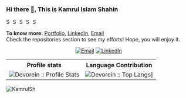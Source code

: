 ### Hi there 👋, This is Kamrul Islam Shahin

<!--
**KamrulSh/KamrulSh** is a ✨ _special_ ✨ repository because its `README.md` (this file) appears on your GitHub profile.

Here are some ideas to get you started:

- 🔭 I’m currently working on ...
- 🌱 I’m currently learning ...
- 👯 I’m looking to collaborate on ...
- 🤔 I’m looking for help with ...
- 💬 Ask me about ...
- 📫 How to reach me: ...
- 😄 Pronouns: ...
- ⚡ Fun fact: ...
-->

<a href="https://www.linkedin.com/in/mdkamrulshahin/">
  <img align="left" alt="Shahin's Linkdein" width="15px" src="https://cdn.jsdelivr.net/npm/simple-icons@v3/icons/linkedin.svg" />
</a>
<a href="https://github.com/KamrulSh">
  <img align="left" alt="Shahin's Github" width="15px" src="https://cdn.jsdelivr.net/npm/simple-icons@v3/icons/github.svg" />
</a>
<a href="https://www.youtube.com/channel/UCcuV9HApct6NQEYSNOLtQYA?view_as=subscriber">
  <img align="left" alt="Shahin's YouTube" width="15px" src="https://cdn.jsdelivr.net/npm/simple-icons@3.2.0/icons/youtube.svg" />
</a>
<a href="https://www.kaggle.com/shahin21">
  <img align="left" alt="Shahin's Kaggle" width="15px" src="https://cdn.jsdelivr.net/npm/simple-icons@3.1.0/icons/kaggle.svg" />
</a>
<a href="https://www.facebook.com/mdkamrulshahin">
  <img align="left" alt="Shahin's facebook" width="15px" src="https://cdn.jsdelivr.net/npm/simple-icons@3.1.0/icons/facebook.svg" />
</a>
<br />


**To know more:**  [Portfolio](https://kamrulsh.github.io/), [LinkedIn](https://www.linkedin.com/in/mdkamrulshahin/), [Email](mailto:shahin.cuetcse@gmail.com)
<br/>
Check the repositories section to see my efforts! Hope, you will enjoy it.
<br/>

<p align="center">
  <a href="mailto:shahin.cuetcse@gmail.com"><img alt="Email" src="https://img.shields.io/badge/Gmail-shahin.cuetcse@gmail.com-red?style=flat&logo=gmail"></a>
  <a href="https://www.linkedin.com/in/KamrulSh"><img alt="LinkedIn" src="https://img.shields.io/badge/LinkedIn-KamrulSh-blue?style=flat&logo=linkedin"></a>
</p>

<p align="center">
   <table>
      <tr>
       <th>Profile stats  </th>
       <th>Language Contribution</th>
     </tr>
      <tr>
       <td><img alt="Devorein :: Profile Stats" src="https://github-readme-stats.vercel.app/api?username=KamrulSh&show_icons=true&theme=radical"> </td>
       <td><img alt="Devorein :: Top Langs]" src="https://github-readme-stats.vercel.app/api/top-langs/?username=KamrulSh&langs_count=10&theme=merko&layout=compact&hide=html"> </td>
     </tr>
   </table>
</p>

<p><img align='left' src="https://komarev.com/ghpvc/?username=KamrulSh&color=blueviolet" alt="KamrulSh" /> </p>
